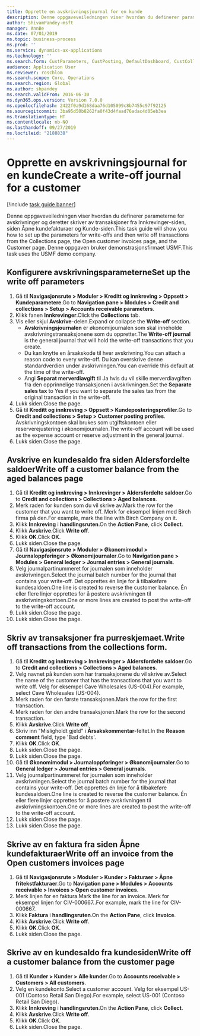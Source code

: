 ```yaml
---
title: Opprette en avskrivningsjournal for en kunde
description: Denne oppgaveveiledningen viser hvordan du definerer parameterne for avskrivninger og deretter skriver av transaksjoner fra Innkrevinger-siden, siden Åpne kundefakturaer og Kunde-siden.
author: ShivamPandey-msft
manager: AnnBe
ms.date: 07/01/2019
ms.topic: business-process
ms.prod: ''
ms.service: dynamics-ax-applications
ms.technology: ''
ms.search.form: CustParameters, CustPosting, DefaultDashboard, CustCollectionsPoolsListPage, CustWriteOff, LedgerJournalTable, LedgerJournalTransDaily, CustCollections, CustOpenInvoicesListPage, CustTable
audience: Application User
ms.reviewer: roschlom
ms.search.scope: Core, Operations
ms.search.region: Global
ms.author: shpandey
ms.search.validFrom: 2016-06-30
ms.dyn365.ops.version: Version 7.0.0
ms.openlocfilehash: 2422f0a9d168daa76d105099c8b7455c97f92125
ms.sourcegitcommit: 3ba95d50b8262fa0f43d4faad76adac4d05eb3ea
ms.translationtype: HT
ms.contentlocale: nb-NO
ms.lasthandoff: 09/27/2019
ms.locfileid: "2188838"
---
```

# <a name="create-a-write-off-journal-for-a-customer"></a><span data-ttu-id="7ba51-103">Opprette en avskrivningsjournal for en kunde</span><span class="sxs-lookup"><span data-stu-id="7ba51-103">Create a write-off journal for a customer</span></span>

[!include [task guide banner](../../includes/task-guide-banner.md)]

<span data-ttu-id="7ba51-104">Denne oppgaveveiledningen viser hvordan du definerer parameterne for avskrivninger og deretter skriver av transaksjoner fra Innkrevinger-siden, siden Åpne kundefakturaer og Kunde-siden.</span><span class="sxs-lookup"><span data-stu-id="7ba51-104">This task guide will show you how to set up the parameters for write-offs and then write off transactions from the Collections page, the Open customer invoices page, and the Customer page.</span></span> <span data-ttu-id="7ba51-105">Denne oppgaven bruker demonstrasjonsfirmaet USMF.</span><span class="sxs-lookup"><span data-stu-id="7ba51-105">This task uses the USMF demo company.</span></span>


## <a name="set-up-the-write-off-parameters"></a><span data-ttu-id="7ba51-106">Konfigurere avskrivningsparameterne</span><span class="sxs-lookup"><span data-stu-id="7ba51-106">Set up the write off parameters</span></span>
1. <span data-ttu-id="7ba51-107">Gå til **Navigasjonsrute > Moduler > Kreditt og innkreving > Oppsett > Kundeparametere**.</span><span class="sxs-lookup"><span data-stu-id="7ba51-107">Go to **Navigation pane > Modules > Credit and collections > Setup > Accounts receivable parameters**.</span></span>
2. <span data-ttu-id="7ba51-108">Klikk fanen **Innkrevinger**.</span><span class="sxs-lookup"><span data-stu-id="7ba51-108">Click the **Collections** tab.</span></span>
3. <span data-ttu-id="7ba51-109">Vis eller skjul **Avskrive**-delen.</span><span class="sxs-lookup"><span data-stu-id="7ba51-109">Expand or collapse the **Write-off** section.</span></span>
    - <span data-ttu-id="7ba51-110">**Avskrivningsjournalen** er økonomijournalen som skal inneholde avskrivningstransaksjonene som du oppretter.</span><span class="sxs-lookup"><span data-stu-id="7ba51-110">The **Write-off journal** is the general journal that will hold the write-off transactions that you create.</span></span>  
    - <span data-ttu-id="7ba51-111">Du kan knytte en årsakskode til hver avskrivning.</span><span class="sxs-lookup"><span data-stu-id="7ba51-111">You can attach a reason code to every write-off.</span></span> <span data-ttu-id="7ba51-112">Du kan overskrive denne standardverdien under avskrivningen.</span><span class="sxs-lookup"><span data-stu-id="7ba51-112">You can override this default at the time of the write-off.</span></span>  
    - <span data-ttu-id="7ba51-113">Angi **Separat merverdiavgift** til Ja hvis du vil skille merverdiavgiften fra den opprinnelige transaksjonen i avskrivningen.</span><span class="sxs-lookup"><span data-stu-id="7ba51-113">Set the **Separate sales tax** to Yes if you want to separate the sales tax from the original transaction in the write-off.</span></span>  
4. <span data-ttu-id="7ba51-114">Lukk siden.</span><span class="sxs-lookup"><span data-stu-id="7ba51-114">Close the page.</span></span>
5. <span data-ttu-id="7ba51-115">Gå til **Kreditt og innkreving > Oppsett > Kundeposteringsprofiler**.</span><span class="sxs-lookup"><span data-stu-id="7ba51-115">Go to **Credit and collections > Setup > Customer posting profiles**.</span></span> <span data-ttu-id="7ba51-116">Avskrivningskontoen skal brukes som utgiftskontoen eller reserverejustering i økonomijournalen.</span><span class="sxs-lookup"><span data-stu-id="7ba51-116">The write-off account will be used as the expense account or reserve adjustment in the general journal.</span></span>
6. <span data-ttu-id="7ba51-117">Lukk siden.</span><span class="sxs-lookup"><span data-stu-id="7ba51-117">Close the page.</span></span>

## <a name="write-off-a-customer-balance-from-the-aged-balances-page"></a><span data-ttu-id="7ba51-118">Avskrive en kundesaldo fra siden Aldersfordelte saldoer</span><span class="sxs-lookup"><span data-stu-id="7ba51-118">Write off a customer balance from the aged balances page</span></span>
1. <span data-ttu-id="7ba51-119">Gå til **Kreditt og innkreving > Innkrevinger > Aldersfordelte saldoer**.</span><span class="sxs-lookup"><span data-stu-id="7ba51-119">Go to **Credit and collections > Collections > Aged balances**.</span></span>
2. <span data-ttu-id="7ba51-120">Merk raden for kunden som du vil skrive av.</span><span class="sxs-lookup"><span data-stu-id="7ba51-120">Mark the row for the customer that you want to write off.</span></span> <span data-ttu-id="7ba51-121">Merk for eksempel linjen med Birch firma på den.</span><span class="sxs-lookup"><span data-stu-id="7ba51-121">For example, mark the line with Birch Company on it.</span></span>
3. <span data-ttu-id="7ba51-122">Klikk **Innkreving** i **handlingsruten**.</span><span class="sxs-lookup"><span data-stu-id="7ba51-122">On the **Action Pane**, click **Collect**.</span></span>
4. <span data-ttu-id="7ba51-123">Klikk **Avskrive**.</span><span class="sxs-lookup"><span data-stu-id="7ba51-123">Click **Write off**.</span></span>
5. <span data-ttu-id="7ba51-124">Klikk **OK**.</span><span class="sxs-lookup"><span data-stu-id="7ba51-124">Click **OK**.</span></span>
6. <span data-ttu-id="7ba51-125">Lukk siden.</span><span class="sxs-lookup"><span data-stu-id="7ba51-125">Close the page.</span></span>
7. <span data-ttu-id="7ba51-126">Gå til **Navigasjonsrute > Moduler > Økonomimodul > Journaloppføringer > Økonomijournaler**.</span><span class="sxs-lookup"><span data-stu-id="7ba51-126">Go to **Navigation pane > Modules > General ledger > Journal entries > General journals**.</span></span>
8. <span data-ttu-id="7ba51-127">Velg journalpartinummeret for journalen som inneholder avskrivningen.</span><span class="sxs-lookup"><span data-stu-id="7ba51-127">Select the journal batch number for the journal that contains your write-off.</span></span> <span data-ttu-id="7ba51-128">Det opprettes én linje for å tilbakeføre kundesaldoen.</span><span class="sxs-lookup"><span data-stu-id="7ba51-128">One line is created to reverse the customer balance.</span></span> <span data-ttu-id="7ba51-129">Én eller flere linjer opprettes for å postere avskrivningen til avskrivningskontoen.</span><span class="sxs-lookup"><span data-stu-id="7ba51-129">One or more lines are created to post the write-off to the write-off account.</span></span>  
9. <span data-ttu-id="7ba51-130">Lukk siden.</span><span class="sxs-lookup"><span data-stu-id="7ba51-130">Close the page.</span></span>
10. <span data-ttu-id="7ba51-131">Lukk siden.</span><span class="sxs-lookup"><span data-stu-id="7ba51-131">Close the page.</span></span>

## <a name="write-off-transactions-from-the-collections-form"></a><span data-ttu-id="7ba51-132">Skriv av transaksjoner fra purreskjemaet.</span><span class="sxs-lookup"><span data-stu-id="7ba51-132">Write off transactions from the collections form.</span></span>
1. <span data-ttu-id="7ba51-133">Gå til **Kreditt og innkreving > Innkrevinger > Aldersfordelte saldoer**.</span><span class="sxs-lookup"><span data-stu-id="7ba51-133">Go to **Credit and collections > Collections > Aged balances**.</span></span>
2. <span data-ttu-id="7ba51-134">Velg navnet på kunden som har transaksjonene du vil skrive av.</span><span class="sxs-lookup"><span data-stu-id="7ba51-134">Select the name of the customer that has the transactions that you want to write off.</span></span> <span data-ttu-id="7ba51-135">Velg for eksempel Cave Wholesales (US-004).</span><span class="sxs-lookup"><span data-stu-id="7ba51-135">For example, select Cave Wholesales (US-004).</span></span>
3. <span data-ttu-id="7ba51-136">Merk raden for den første transaksjonen.</span><span class="sxs-lookup"><span data-stu-id="7ba51-136">Mark the row for the first transaction.</span></span>
4. <span data-ttu-id="7ba51-137">Merk raden for den andre transaksjonen.</span><span class="sxs-lookup"><span data-stu-id="7ba51-137">Mark the row for the second transaction.</span></span>
5. <span data-ttu-id="7ba51-138">Klikk **Avskrive**.</span><span class="sxs-lookup"><span data-stu-id="7ba51-138">Click **Write off**.</span></span>
6. <span data-ttu-id="7ba51-139">Skriv inn "Misligholdt gjeld" i **Årsakskommentar**-feltet.</span><span class="sxs-lookup"><span data-stu-id="7ba51-139">In the **Reason comment** field, type 'Bad debts'.</span></span>
7. <span data-ttu-id="7ba51-140">Klikk **OK**.</span><span class="sxs-lookup"><span data-stu-id="7ba51-140">Click **OK**.</span></span>
8. <span data-ttu-id="7ba51-141">Lukk siden.</span><span class="sxs-lookup"><span data-stu-id="7ba51-141">Close the page.</span></span>
9. <span data-ttu-id="7ba51-142">Lukk siden.</span><span class="sxs-lookup"><span data-stu-id="7ba51-142">Close the page.</span></span>
10. <span data-ttu-id="7ba51-143">Gå til **Økonomimodul > Journaloppføringer > Økonomijournaler**.</span><span class="sxs-lookup"><span data-stu-id="7ba51-143">Go to **General ledger > Journal entries > General journals**.</span></span>
11. <span data-ttu-id="7ba51-144">Velg journalpartinummeret for journalen som inneholder avskrivningen.</span><span class="sxs-lookup"><span data-stu-id="7ba51-144">Select the journal batch number for the journal that contains your write-off.</span></span> <span data-ttu-id="7ba51-145">Det opprettes én linje for å tilbakeføre kundesaldoen.</span><span class="sxs-lookup"><span data-stu-id="7ba51-145">One line is created to reverse the customer balance.</span></span> <span data-ttu-id="7ba51-146">Én eller flere linjer opprettes for å postere avskrivningen til avskrivningskontoen.</span><span class="sxs-lookup"><span data-stu-id="7ba51-146">One or more lines are created to post the write-off to the write-off account.</span></span>  
12. <span data-ttu-id="7ba51-147">Lukk siden.</span><span class="sxs-lookup"><span data-stu-id="7ba51-147">Close the page.</span></span>
13. <span data-ttu-id="7ba51-148">Lukk siden.</span><span class="sxs-lookup"><span data-stu-id="7ba51-148">Close the page.</span></span>

## <a name="write-off-an-invoice-from-the-open-customers-invoices-page"></a><span data-ttu-id="7ba51-149">Skrive av en faktura fra siden Åpne kundefakturaer</span><span class="sxs-lookup"><span data-stu-id="7ba51-149">Write off an invoice from the Open customers invoices page</span></span>
1. <span data-ttu-id="7ba51-150">Gå til **Navigasjonsrute > Moduler > Kunder > Fakturaer > Åpne fritekstfakturaer**.</span><span class="sxs-lookup"><span data-stu-id="7ba51-150">Go to **Navigation pane > Modules > Accounts receivable > Invoices > Open customer invoices**.</span></span>
2. <span data-ttu-id="7ba51-151">Merk linjen for en faktura.</span><span class="sxs-lookup"><span data-stu-id="7ba51-151">Mark the line for an invoice.</span></span> <span data-ttu-id="7ba51-152">Merk for eksempel linjen for CIV-000667..</span><span class="sxs-lookup"><span data-stu-id="7ba51-152">For example, mark the line for CIV-000667.</span></span>
3. <span data-ttu-id="7ba51-153">Klikk **Faktura** i **handlingsruten**.</span><span class="sxs-lookup"><span data-stu-id="7ba51-153">On the **Action Pane**, click **Invoice**.</span></span>
4. <span data-ttu-id="7ba51-154">Klikk **Avskrive**.</span><span class="sxs-lookup"><span data-stu-id="7ba51-154">Click **Write off**.</span></span>
5. <span data-ttu-id="7ba51-155">Klikk **OK**.</span><span class="sxs-lookup"><span data-stu-id="7ba51-155">Click **OK**.</span></span>
6. <span data-ttu-id="7ba51-156">Lukk siden.</span><span class="sxs-lookup"><span data-stu-id="7ba51-156">Close the page.</span></span>

## <a name="write-off-a-customer-balance-from-the-customer-page"></a><span data-ttu-id="7ba51-157">Skrive av en kundesaldo fra kundesiden</span><span class="sxs-lookup"><span data-stu-id="7ba51-157">Write off a customer balance from the customer page</span></span>
1. <span data-ttu-id="7ba51-158">Gå til **Kunder > Kunder > Alle kunder**.</span><span class="sxs-lookup"><span data-stu-id="7ba51-158">Go to **Accounts receivable > Customers > All customers**.</span></span>
2. <span data-ttu-id="7ba51-159">Velg en kundekonto.</span><span class="sxs-lookup"><span data-stu-id="7ba51-159">Select a customer account.</span></span> <span data-ttu-id="7ba51-160">Velg for eksempel US-001 (Contoso Retail San Diego).</span><span class="sxs-lookup"><span data-stu-id="7ba51-160">For example, select US-001 (Contoso Retail San Diego).</span></span>
3. <span data-ttu-id="7ba51-161">Klikk **Innkreving** i **handlingsruten**.</span><span class="sxs-lookup"><span data-stu-id="7ba51-161">On the **Action Pane**, click **Collect**.</span></span>
4. <span data-ttu-id="7ba51-162">Klikk **Avskrive**.</span><span class="sxs-lookup"><span data-stu-id="7ba51-162">Click **Write off**.</span></span>
5. <span data-ttu-id="7ba51-163">Klikk **OK**.</span><span class="sxs-lookup"><span data-stu-id="7ba51-163">Click **OK**.</span></span>
6. <span data-ttu-id="7ba51-164">Lukk siden.</span><span class="sxs-lookup"><span data-stu-id="7ba51-164">Close the page.</span></span>

